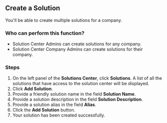 ## Create a Solution
You'll be able to create multiple solutions for a company.

### Who can perform this function?
* Solution Center Admins can create solutions for any company.
* Solution Center Company Admins can create solutions for their company.

### Steps
1. On the left panel of the **Solutions Center**, click **Solutions**. A list of all the solutions that have access to the solution center will be displayed.
2. Click **Add Solution**.
3. Provide a friendly solution name in the field **Solution Name**.
4. Provide a solution description in the field **Solution Description**.
5. Provide a solution alias in the field **Alias**.
6. Click the **Add Solution** button.
7. Your solution has been created successfully.


